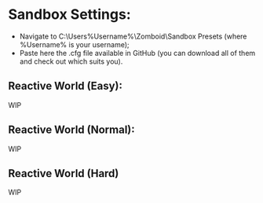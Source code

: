 # Sandbox Settings:
- Navigate to C:\Users\%Username%\Zomboid\Sandbox Presets (where %Username% is your username);
- Paste here the .cfg file available in GitHub (you can download all of them and check out which suits you).

## Reactive World (Easy):
WIP

## Reactive World (Normal):
WIP

## Reactive World (Hard)
WIP